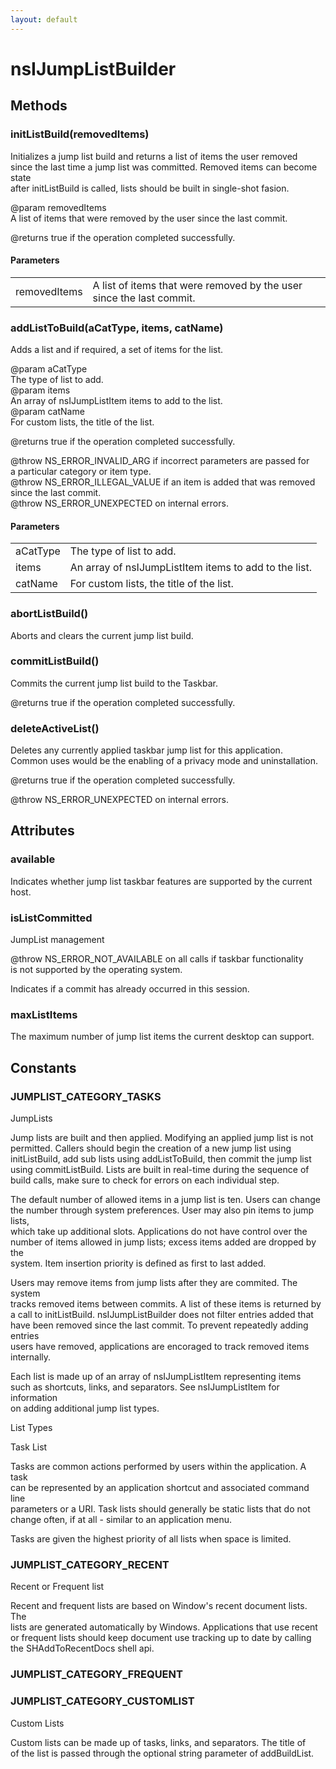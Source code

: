 ```yaml
---
layout: default
---
```


# nsIJumpListBuilder #

## Methods ##

### initListBuild(removedItems) ###
  
Initializes a jump list build and returns a list of items the user removed  
since the last time a jump list was committed. Removed items can become state  
after initListBuild is called, lists should be built in single-shot fasion.  
  
@param removedItems  
       A list of items that were removed by the user since the last commit.  
  
@returns true if the operation completed successfully.  
  

#### Parameters ####

<table>

<tr>
<td>removedItems</td>
<td>       A list of items that were removed by the user since the last commit.  
</td>
</tr>

</table>

### addListToBuild(aCatType, items, catName) ###
  
Adds a list and if required, a set of items for the list.  
  
@param aCatType  
       The type of list to add.  
@param items  
       An array of nsIJumpListItem items to add to the list.  
@param catName  
       For custom lists, the title of the list.  
  
@returns true if the operation completed successfully.  
  
@throw NS_ERROR_INVALID_ARG if incorrect parameters are passed for  
a particular category or item type.  
@throw NS_ERROR_ILLEGAL_VALUE if an item is added that was removed  
since the last commit.  
@throw NS_ERROR_UNEXPECTED on internal errors.  
  

#### Parameters ####

<table>

<tr>
<td>aCatType</td>
<td>       The type of list to add.  
</td>
</tr>

<tr>
<td>items</td>
<td>       An array of nsIJumpListItem items to add to the list.  
</td>
</tr>

<tr>
<td>catName</td>
<td>       For custom lists, the title of the list.  
</td>
</tr>

</table>

### abortListBuild() ###
  
Aborts and clears the current jump list build.  
  

### commitListBuild() ###
  
Commits the current jump list build to the Taskbar.  
  
@returns true if the operation completed successfully.  
  

### deleteActiveList() ###
  
Deletes any currently applied taskbar jump list for this application.  
Common uses would be the enabling of a privacy mode and uninstallation.  
  
@returns true if the operation completed successfully.  
  
@throw NS_ERROR_UNEXPECTED on internal errors.  
  

## Attributes ##

### available ###
  
Indicates whether jump list taskbar features are supported by the current  
host.  
  

### isListCommitted ###
  
JumpList management  
  
@throw NS_ERROR_NOT_AVAILABLE on all calls if taskbar functionality  
is not supported by the operating system.  
  
  
Indicates if a commit has already occurred in this session.  
  

### maxListItems ###
  
The maximum number of jump list items the current desktop can support.  
  

## Constants ##

### JUMPLIST_CATEGORY_TASKS ###
  
JumpLists  
  
Jump lists are built and then applied. Modifying an applied jump list is not  
permitted. Callers should begin the creation of a new jump list using  
initListBuild, add sub lists using addListToBuild, then commit the jump list  
using commitListBuild. Lists are built in real-time during the sequence of  
build calls, make sure to check for errors on each individual step.  
  
The default number of allowed items in a jump list is ten. Users can change  
the number through system preferences. User may also pin items to jump lists,  
which take up additional slots. Applications do not have control over the  
number of items allowed in jump lists; excess items added are dropped by the  
system. Item insertion priority is defined as first to last added.   
  
Users may remove items from jump lists after they are commited. The system  
tracks removed items between commits. A list of these items is returned by  
a call to initListBuild. nsIJumpListBuilder does not filter entries added that  
have been removed since the last commit. To prevent repeatedly adding entries  
users have removed, applications are encoraged to track removed items   
internally.  
  
Each list is made up of an array of nsIJumpListItem representing items  
such as shortcuts, links, and separators. See nsIJumpListItem for information  
on adding additional jump list types.  
  
  
List Types  
  
  
Task List  
  
Tasks are common actions performed by users within the application. A task  
can be represented by an application shortcut and associated command line  
parameters or a URI. Task lists should generally be static lists that do not  
change often, if at all - similar to an application menu.  
  
Tasks are given the highest priority of all lists when space is limited.  
  

### JUMPLIST_CATEGORY_RECENT ###
  
Recent or Frequent list  
  
Recent and frequent lists are based on Window's recent document lists. The  
lists are generated automatically by Windows. Applications that use recent  
or frequent lists should keep document use tracking up to date by calling  
the SHAddToRecentDocs shell api.  
  

### JUMPLIST_CATEGORY_FREQUENT ###

### JUMPLIST_CATEGORY_CUSTOMLIST ###
  
Custom Lists  
  
Custom lists can be made up of tasks, links, and separators. The title of  
of the list is passed through the optional string parameter of addBuildList.  
  
